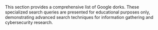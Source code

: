 This section provides a comprehensive list of Google dorks. These specialized search queries are presented for educational purposes only, demonstrating advanced search techniques for information gathering and cybersecurity research.
